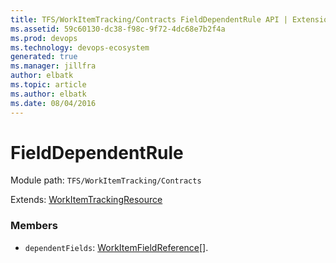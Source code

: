 ```yaml
---
title: TFS/WorkItemTracking/Contracts FieldDependentRule API | Extensions for Azure DevOps Services
ms.assetid: 59c60130-dc38-f98c-9f72-4dc68e7b2f4a
ms.prod: devops
ms.technology: devops-ecosystem
generated: true
ms.manager: jillfra
author: elbatk
ms.topic: article
ms.author: elbatk
ms.date: 08/04/2016
---
```


# FieldDependentRule

Module path: `TFS/WorkItemTracking/Contracts`

Extends: [WorkItemTrackingResource](../../../TFS/WorkItemTracking/Contracts/WorkItemTrackingResource.md)

### Members

* `dependentFields`: [WorkItemFieldReference](../../../TFS/WorkItemTracking/Contracts/WorkItemFieldReference.md)[]. 

